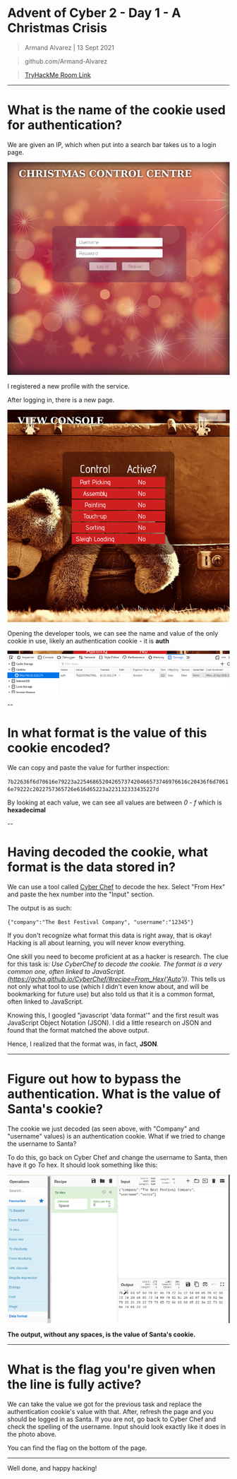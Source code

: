 Advent of Cyber 2 - Day 1 - A Christmas Crisis
=============================

> Armand Alvarez | 13 Sept 2021

> github.com/Armand-Alvarez

> [TryHackMe Room Link](https://tryhackme.com/room/adventofcyber2)

---

# What is the name of the cookie used for authentication?

We are given an IP, which when put into a search bar takes us to a login page.

![login page](./screenshots/1_login.png)

I registered a new profile with the service.

After logging in, there is a new page.

![home page, post login](./screenshots/1_home.png)

Opening the developer tools, we can see the name and value of the only cookie in use, likely an authentication cookie - it is **auth**

![authentication cookie](./screenshots/1_cookie.png)

--

# In what format is the value of this cookie encoded?

We can copy and paste the value for further inspection:

`7b22636f6d70616e79223a22546865204265737420466573746976616c20436f6d70616e79222c2022757365726e616d65223a223132333435227d`

By looking at each value, we can see all values are between *0 - f* which is **hexadecimal**

--

# Having decoded the cookie, what format is the data stored in?

We can use a tool called [Cyber Chef](https://gchq.github.io/CyberChef/) to decode the hex. Select "From Hex" and paste the hex number into the "Input" section. 

The output is as such:

`{"company":"The Best Festival Company", "username":"12345"}`

If you don't recognize what format this data is right away, that is okay! Hacking is all about learning, you will never know everything.

One skill you need to become proficient at as a hacker is research. The clue for this task is: *Use CyberChef to decode the cookie. The format is a very common one, often linked to JavaScript. (https://gchq.github.io/CyberChef/#recipe=From_Hex('Auto'))*. This tells us not only what tool to use (which I didn't even know about, and will be bookmarking for future use) but also told us that it is a common format, often linked to JavaScript. 

Knowing this, I googled "javascript 'data format'" and the first result was JavaScript Object Notation (JSON). I did a little research on JSON and found that the format matched the above output. 

Hence, I realized that the format was, in fact, **JSON**.

---

# Figure out how to bypass the authentication. What is the value of Santa's cookie?

The cookie we just decoded (as seen above, with "Company" and "username" values) is an authentication cookie. What if we tried to change the username to Santa?

To do this, go back on Cyber Chef and change the username to Santa, then have it go *To* hex. It should look something like this:

![cyber chef cookie to hex](./screenshots/1_cyberchef.png)

**The output, without any spaces, is the value of Santa's cookie.**

---

# What is the flag you're given when the line is fully active?

We can take the value we got for the previous task and replace the authentication cookie's value with that. After, refresh the page and you should be logged in as Santa. If you are not, go back to Cyber Chef and check the spelling of the username. Input should look exactly like it does in the photo above. 

You can find the flag on the bottom of the page. 

---

Well done, and happy hacking!












